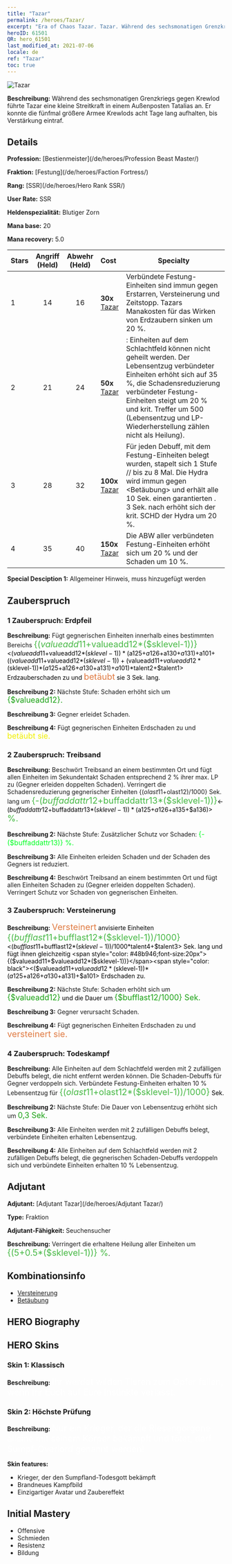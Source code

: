 ```yaml
---
title: "Tazar"
permalink: /heroes/Tazar/
excerpt: "Era of Chaos Tazar. Tazar. Während des sechsmonatigen Grenzkriegs gegen Krewlod führte Tazar eine kleine Streitkraft in einem Außenposten Tatalias an. Er konnte die fünfmal größere Armee Krewlods acht Tage lang aufhalten, bis Verstärkung eintraf."
heroID: 61501
QR: hero_61501
last_modified_at: 2021-07-06
locale: de
ref: "Tazar"
toc: true
---
```

  ![Tazar](/images/h/h_Tazar.jpg)

 **Beschreibung:** Während des sechsmonatigen Grenzkriegs gegen Krewlod führte Tazar eine kleine Streitkraft in einem Außenposten Tatalias an. Er konnte die fünfmal größere Armee Krewlods acht Tage lang aufhalten, bis Verstärkung eintraf.
## Details
 **Profession:**  [Bestienmeister](/de/heroes/Profession Beast Master/)

 **Fraktion:** [Festung](/de/heroes/Faction Fortress/)

 **Rang:** [SSR](/de/heroes/Hero Rank SSR/)

 **User Rate:** SSR

 **Heldenspezialität:** Blutiger Zorn

 **Mana base:** 20

 **Mana recovery:** 5.0


  | Stars | Angriff (Held) | Abwehr (Held) | Cost |     Specialty     |
  |---------|:---------------:|:---------------:|:--|--------------------|
  |    1    | 14 | 16 | **30x** [Tazar](/ItemsDE/her_393/) | Verbündete Festung-Einheiten sind immun gegen Erstarren, Versteinerung und Zeitstopp. Tazars Manakosten für das Wirken von Erdzaubern sinken um 20 %. |
  |    2    | 21 | 24 | **50x** [Tazar](/ItemsDE/her_393/) | <Todeskampf>: Einheiten auf dem Schlachtfeld können nicht geheilt werden. Der Lebensentzug verbündeter Einheiten erhöht sich auf 35 %, die Schadensreduzierung verbündeter Festung-Einheiten steigt um 20 % und krit. Treffer um 500 (Lebensentzug und LP-Wiederherstellung zählen nicht als Heilung). |
  |    3    | 28 | 32 | **100x** [Tazar](/ItemsDE/her_393/) | Für jeden Debuff, mit dem Festung-Einheiten belegt wurden, stapelt sich 1 Stufe <Seuchensymbiose>/<Seuchensucher>/<Seuchendominanz> bis zu 8 Mal. Die Hydra wird immun gegen <Betäubung> und erhält alle 10 Sek. einen garantierten <Verfolgungsbiss>. 3 Sek. nach <Verfolgungsbiss> erhöht sich der krit. SCHD der Hydra um 20 %. |
  |    4    | 35 | 40 | **150x** [Tazar](/ItemsDE/her_393/) | Die ABW aller verbündeten Festung-Einheiten erhöht sich um 20 % und der Schaden um 10 %. |

 **Special Desciption 1:** Allgemeiner Hinweis, muss hinzugefügt werden

## Zauberspruch
### 1 Zauberspruch: Erdpfeil
 **Beschreibung:** Fügt gegnerischen Einheiten innerhalb eines bestimmten Bereichs <span style="color: #48b946;font-size:20px">{($valueadd11+$valueadd12*($sklevel-1))}</span><span style="color: black"><($valueadd11+$valueadd12*($sklevel-1))*($a125+$a126+$a130+$a131)+$a101+(($valueadd11+$valueadd12*($sklevel-1))+($valueadd11+$valueadd12*($sklevel-1))*($a125+$a126+$a130+$a131)+$a101)*$talent2+$talent1> Erdzauberschaden zu und <span style="color: #e07c44;font-size:20px">betäubt</span><span style="color: black"> sie 3 Sek. lang.

 **Beschreibung 2:** Nächste Stufe: Schaden erhöht sich um <span style="color: #1ca216;font-size:18px">{$valueadd12}.</span><span style="color: black">

 **Beschreibung 3:** Gegner erleidet Schaden.

 **Beschreibung 4:** Fügt gegnerischen Einheiten Erdschaden zu und <span style="color: #f0f000;font-size:18px">betäubt sie.</span><span style="color: black">

### 2 Zauberspruch: Treibsand
 **Beschreibung:** Beschwört Treibsand an einem bestimmten Ort und fügt allen Einheiten im Sekundentakt Schaden entsprechend 2 % ihrer max. LP zu (Gegner erleiden doppelten Schaden). Verringert die Schadensreduzierung gegnerischer Einheiten {($olast11+$olast12)/1000} Sek. lang um <span style="color: #48b946;font-size:20px">{-($buffaddattr12+$buffaddattr13*($sklevel-1))}</span><span style="color: black"><-($buffaddattr12+$buffaddattr13*($sklevel-1))*($a125+$a126+$a135+$a136)><span style="color: #48b946;font-size:20px"> %.</span><span style="color: black">

 **Beschreibung 2:** Nächste Stufe: Zusätzlicher Schutz vor Schaden: <span style="color: #00ff22;font-size:16px">{-($buffaddattr13)} %.</span><span style="color: black">

 **Beschreibung 3:** Alle Einheiten erleiden Schaden und der Schaden des Gegners ist reduziert.

 **Beschreibung 4:** Beschwört Treibsand an einem bestimmten Ort und fügt allen Einheiten Schaden zu (Gegner erleiden doppelten Schaden). Verringert Schutz vor Schaden von gegnerischen Einheiten.

### 3 Zauberspruch: Versteinerung
 **Beschreibung:** <span style="color: #e07c44;font-size:20px">Versteinert</span><span style="color: black"> anvisierte Einheiten <span style="color: #48b946;font-size:20px">{($bufflast11+$bufflast12*($sklevel-1))/1000}</span><span style="color: black"><($bufflast11+$bufflast12*($sklevel-1))/1000*$talent4+$talent3> Sek. lang und fügt ihnen gleichzeitig <span style="color: #48b946;font-size:20px">{($valueadd11+$valueadd12*($sklevel-1))}</span><span style="color: black"><($valueadd11+$valueadd12*($sklevel-1))*($a125+$a126+$a130+$a131)+$a101> Erdschaden zu.

 **Beschreibung 2:** Nächste Stufe: Schaden erhöht sich um <span style="color: #1ca216;font-size:18px">{$valueadd12}</span><span style="color: black"> und die Dauer um <span style="color: #1ca216;font-size:18px">{$bufflast12/1000} Sek.</span><span style="color: black">

 **Beschreibung 3:** Gegner verursacht Schaden.

 **Beschreibung 4:** Fügt gegnerischen Einheiten Erdschaden zu und <span style="color: #e07c44;font-size:20px">versteinert sie.</span><span style="color: black">

### 4 Zauberspruch: Todeskampf
 **Beschreibung:** Alle Einheiten auf dem Schlachtfeld werden mit 2 zufälligen Debuffs belegt, die nicht entfernt werden können. Die Schaden-Debuffs für Gegner verdoppeln sich. Verbündete Festung-Einheiten erhalten 10 % Lebensentzug für <span style="color: #48b946;font-size:20px">{($olast11+$olast12*($sklevel-1))/1000}</span><span style="color: black"> Sek.

 **Beschreibung 2:** Nächste Stufe: Die Dauer von Lebensentzug erhöht sich um <span style="color: #1ca216;font-size:18px">0,3 Sek.</span><span style="color: black">

 **Beschreibung 3:** Alle Einheiten werden mit 2 zufälligen Debuffs belegt, verbündete Einheiten erhalten Lebensentzug.

 **Beschreibung 4:** Alle Einheiten auf dem Schlachtfeld werden mit 2 zufälligen Debuffs belegt, die gegnerischen Schaden-Debuffs verdoppeln sich und verbündete Einheiten erhalten 10 % Lebensentzug.


## Adjutant

 **Adjutant:**  [Adjutant Tazar](/de/heroes/Adjutant Tazar/) 

 **Type:**  Fraktion 

 **Adjutant-Fähigkeit:**  Seuchensucher 

 **Beschreibung:** Verringert die erhaltene Heilung aller Einheiten um <span style="color: #48b946;font-size:20px">{(5+0.5*($sklevel-1))} %</span><span style="color: black">.

## Kombinationsinfo

* [Versteinerung](/de/combination/Versteinerung/) 
* [Betäubung](/de/combination/Betäubung/) 

## HERO Biography

## HERO Skins
### Skin 1: **Klassisch**

 **Beschreibung:** <span style="color: #ffffff;font-size:20px">Ihr werdet wilden Tieren zum Opfer fallen, wenn Ihr Euch auf Eure Instinkte verlasst.</span>


### Skin 2: **Höchste Prüfung**

 **Beschreibung:** <span style="color: #ffffff;font-size:20px">Nur ein Krieger, der die Riesengorgone alleine mit seinem Körper bekämpft und tötet, darf Sumpf-Overlord genannt werden!</span>

 **Skin features:** 

   - Krieger, der den Sumpfland-Todesgott bekämpft
   - Brandneues Kampfbild
   - Einzigartiger Avatar und Zaubereffekt


## Initial Mastery
   - Offensive
   - Schmieden
   - Resistenz
   - Bildung
